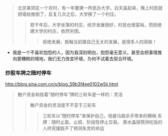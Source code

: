 >北京某郊区一个农村，有一年要建一所民办大学。白天盖起来，晚上村民就把墙给推倒了，反复几次之后，大学换了一个村庄。
>>若干年后，大学坐落的村庄，经济发展很好，村民也很富裕，而拒绝建大学的村庄，依然穷困。
>>>拒绝发展，抵触当前跟自己无关的发展，是很多人的顽疾！

- 我是一个不喜欢抱怨的人，因为我深刻明白，抱怨毫无意义，甚至会把事情推向更糟糕的境地，我们无力改变环境，为何不试着去契合环境。

### 炒股车牌之随时停车
http://blog.sina.com.cn/s/blog_59b3f4ee0102w5ij.html
>散户资金和挂着“随时停车”牌的三轮车是一样的：灵活
>>散户资金的灵活度不不亚于三轮车
>>>三轮车以“随时停车”来保护自己，规避马路杀手带来的横祸
  >车牌：随时止盈、止损、阶段性停止交易。
  >靠水晶球预测吃饭的人终究摆脱不了预测失灵的命运
